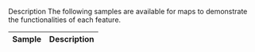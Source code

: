 ﻿Description
The following samples are available for maps to demonstrate the functionalities of each feature.

| Sample | Description |
| ------ | ----------- |